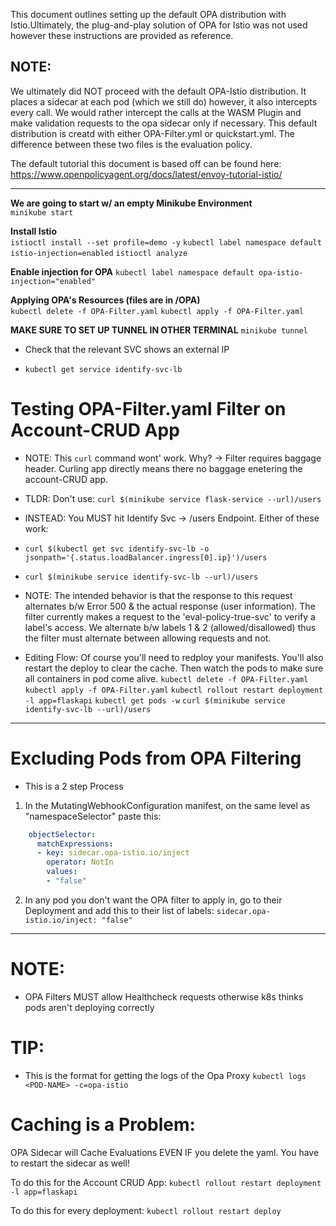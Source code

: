 This document outlines setting up the default OPA distribution with Istio.Ultimately, the plug-and-play solution of OPA for Istio was not used however these instructions are provided as reference.

## NOTE: 
We ultimately did NOT proceed with the default OPA-Istio distribution. It places a sidecar at each pod (which we still do) however, it also intercepts every call. We would rather intercept the calls at the WASM Plugin and make validation requests to the opa sidecar only if necessary. This default distribution is creatd with either OPA-Filter.yml or quickstart.yml. The difference between these two files is the evaluation policy.

The default tutorial this document is based off can be found here:
https://www.openpolicyagent.org/docs/latest/envoy-tutorial-istio/

---
**We are going to start w/ an empty Minikube Environment**	
`minikube start`

**Install Istio**	
`istioctl install --set profile=demo -y`
`kubectl label namespace default istio-injection=enabled`
`istioctl analyze`

**Enable injection for OPA**
`kubectl label namespace default opa-istio-injection="enabled"`

**Applying OPA's Resources (files are in /OPA)**	
`kubectl delete -f OPA-Filter.yaml`
`kubectl apply -f OPA-Filter.yaml`

**MAKE SURE TO SET UP TUNNEL IN OTHER TERMINAL**
`minikube tunnel`
* Check that the relevant SVC shows an external IP
- `kubectl get service identify-svc-lb`
	
# Testing OPA-Filter.yaml Filter on Account-CRUD App
- NOTE: This `curl` command wont' work. Why? -> Filter requires baggage header. Curling app directly means there no baggage enetering the account-CRUD app.
- TLDR: Don't use: `curl $(minikube service flask-service --url)/users`

- INSTEAD: You MUST hit Identify Svc -> /users Endpoint. Either of these work:
- `curl $(kubectl get svc identify-svc-lb -o jsonpath='{.status.loadBalancer.ingress[0].ip}')/users`
- `curl $(minikube service identify-svc-lb --url)/users`
		
- NOTE: The intended behavior is that the response to this request alternates b/w Error 500 & the actual response (user information). The filter currently makes a request to the 'eval-policy-true-svc' to verify a label's access. We alternate b/w labels 1 & 2 (allowed/disallowed) thus the filter must alternate between allowing requests and not.

- Editing Flow: Of course you'll need to redploy your manifests. You'll also restart the deploy to clear the cache. Then watch the pods to make sure all containers in pod come alive.
`kubectl delete -f OPA-Filter.yaml`
`kubectl apply -f OPA-Filter.yaml`
`kubectl rollout restart deployment -l app=flaskapi`
`kubectl get pods -w`
`curl $(minikube service identify-svc-lb --url)/users`

---
# Excluding Pods from OPA Filtering
* This is a 2 step Process
1. In the MutatingWebhookConfiguration manifest, on the same level as "namespaceSelector" paste this:
``` yaml
    objectSelector:
      matchExpressions:
      - key: sidecar.opa-istio.io/inject
        operator: NotIn
        values:
        - "false"
```

2. In any pod you don't want the OPA filter to apply in, go to their Deployment and add this to their list of labels:
`sidecar.opa-istio.io/inject: "false"`
	
---
# NOTE: 
- OPA Filters MUST allow Healthcheck requests otherwise k8s thinks pods aren't deploying correctly

# TIP: 
- This is the format for getting the logs of the Opa Proxy
`kubectl logs <POD-NAME> -c=opa-istio`

# Caching is a Problem: 
OPA Sidecar will Cache Evaluations EVEN IF you delete the yaml. You have to restart the sidecar as well!

To do this for the Account CRUD App: `kubectl rollout restart deployment -l app=flaskapi`

To do this for every deployment:
`kubectl rollout restart deploy`
